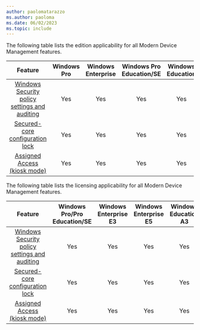 ```yaml
---
author: paolomatarazzo
ms.author: paoloma
ms.date: 06/02/2023
ms.topic: include
---
```


The following table lists the edition applicability for all Modern Device Management features.

|Feature|Windows Pro|Windows Enterprise|Windows Pro Education/SE|Windows Education|
|:-:|:-:|:-:|:-:|:-:|
|[Windows Security policy settings and auditing](/windows/security/threat-protection/security-policy-settings/security-policy-settings)|Yes|Yes|Yes|Yes|
|[Secured-core configuration lock](/windows/client-management/config-lock)|Yes|Yes|Yes|Yes|
|[Assigned Access (kiosk mode)](/windows/configuration/kiosk-methods)|Yes|Yes|Yes|Yes|

The following table lists the licensing applicability for all Modern Device Management features.

|Feature|Windows Pro/Pro Education/SE|Windows Enterprise E3|Windows Enterprise E5|Windows Education A3|Windows Education A5|
|:-:|:-:|:-:|:-:|:-:|:-:|
|[Windows Security policy settings and auditing](/windows/security/threat-protection/security-policy-settings/security-policy-settings)|Yes|Yes|Yes|Yes|Yes|
|[Secured-core configuration lock](/windows/client-management/config-lock)|Yes|Yes|Yes|Yes|Yes|
|[Assigned Access (kiosk mode)](/windows/configuration/kiosk-methods)|Yes|Yes|Yes|Yes|Yes|
